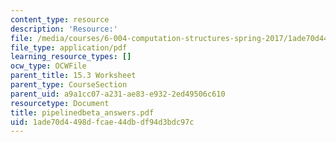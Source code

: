 ```yaml
---
content_type: resource
description: 'Resource:'
file: /media/courses/6-004-computation-structures-spring-2017/1ade70d4498dfcae44dbdf94d3bdc97c_pipelinedbeta_answers.pdf
file_type: application/pdf
learning_resource_types: []
ocw_type: OCWFile
parent_title: 15.3 Worksheet
parent_type: CourseSection
parent_uid: a9a1cc07-a231-ae83-e932-2ed49506c610
resourcetype: Document
title: pipelinedbeta_answers.pdf
uid: 1ade70d4-498d-fcae-44db-df94d3bdc97c
---
```

